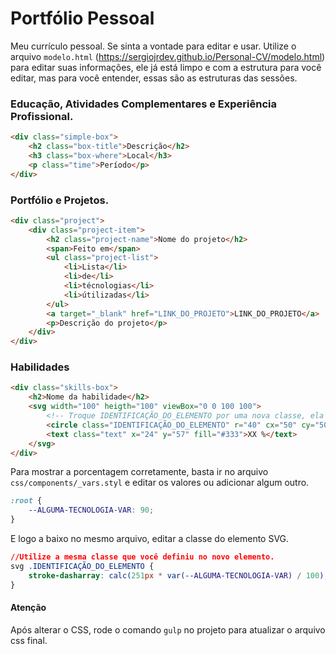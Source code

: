 # Portfólio Pessoal

Meu currículo pessoal. Se sinta a vontade para editar e usar. Utilize o arquivo `modelo.html` (https://sergiojrdev.github.io/Personal-CV/modelo.html) para editar suas informações, ele já está limpo e com a estrutura para você editar, mas para você entender, essas são as estruturas das sessões.

### Educação, Atividades Complementares e Experiência Profissional.


```html
<div class="simple-box">
    <h2 class="box-title">Descrição</h2>
    <h3 class="box-where">Local</h3>
    <p class="time">Período</p>
</div>
```

### Portfólio e Projetos.
```html
<div class="project">
    <div class="project-item">
        <h2 class="project-name">Nome do projeto</h2>
        <span>Feito em</span>
        <ul class="project-list">
            <li>Lista</li>
            <li>de</li>
            <li>técnologias</li>
            <li>útilizadas</li>
        </ul>
        <a target="_blank" href="LINK_DO_PROJETO">LINK_DO_PROJETO</a>
        <p>Descrição do projeto</p>
    </div>
</div>
```

### Habilidades
```html
<div class="skills-box">
    <h2>Nome da habilidade</h2>
    <svg width="100" heigth="100" viewBox="0 0 100 100">
        <!-- Troque IDENTIFICAÇÃO_DO_ELEMENTO por uma nova classe, ela é necessária para calcular a porcentagem. -->
        <circle class="IDENTIFICAÇÃO_DO_ELEMENTO" r="40" cx="50" cy="50" fill="transparent" stroke="#333" stroke-width="8"/>
        <text class="text" x="24" y="57" fill="#333">XX %</text>
    </svg>
</div>
```

Para mostrar a porcentagem corretamente, basta ir no arquivo `css/components/_vars.styl` e editar os valores ou adicionar algum outro.

```css
:root {
	--ALGUMA-TECNOLOGIA-VAR: 90;
}
```

E logo a baixo no mesmo arquivo, editar a classe do elemento SVG.

```css
//Utilize a mesma classe que você definiu no novo elemento.
svg .IDENTIFICAÇÃO_DO_ELEMENTO {
	stroke-dasharray: calc(251px * var(--ALGUMA-TECNOLOGIA-VAR) / 100);
}
```

#### Atenção
Após alterar o CSS, rode o comando `gulp` no projeto para atualizar o arquivo css final.